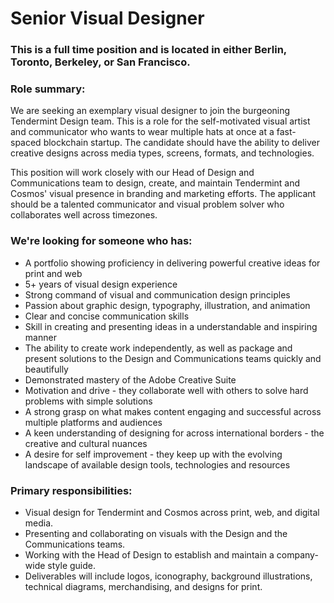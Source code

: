 # Senior Visual Designer

### This is a full time position and is located in either Berlin, Toronto, Berkeley, or San Francisco.

### Role summary:

We are seeking an exemplary visual designer to join the burgeoning Tendermint Design team. This is a role for the self-motivated visual artist and communicator who wants to wear multiple hats at once at a fast-spaced blockchain startup. The candidate should have the ability to deliver creative designs across media types, screens, formats, and technologies.

This position will work closely with our Head of Design and Communications team to design, create, and maintain Tendermint and Cosmos' visual presence in branding and marketing efforts. The applicant should be a talented communicator and visual problem solver who collaborates well across timezones.

### We're looking for someone who has:

* A portfolio showing proficiency in delivering powerful creative ideas for print and web
* 5+ years of visual design experience
* Strong command of visual and communication design principles
* Passion about graphic design, typography, illustration, and animation
* Clear and concise communication skills
* Skill in creating and presenting ideas in a understandable and inspiring manner
* The ability to create work independently, as well as package and present solutions to the Design and Communications teams quickly and beautifully
* Demonstrated mastery of the Adobe Creative Suite
* Motivation and drive - they collaborate well with others to solve hard problems with simple solutions
* A strong grasp on what makes content engaging and successful across multiple platforms and audiences
* A keen understanding of designing for across international borders - the creative and cultural nuances
* A desire for self improvement - they keep up with the evolving landscape of available design tools, technologies and resources

### Primary responsibilities:

* Visual design for Tendermint and Cosmos across print, web, and digital media.
* Presenting and collaborating on visuals with the Design and the Communications teams.
* Working with the Head of Design to establish and maintain a company-wide style guide.
* Deliverables will include logos, iconography, background illustrations, technical diagrams, merchandising, and designs for print.
